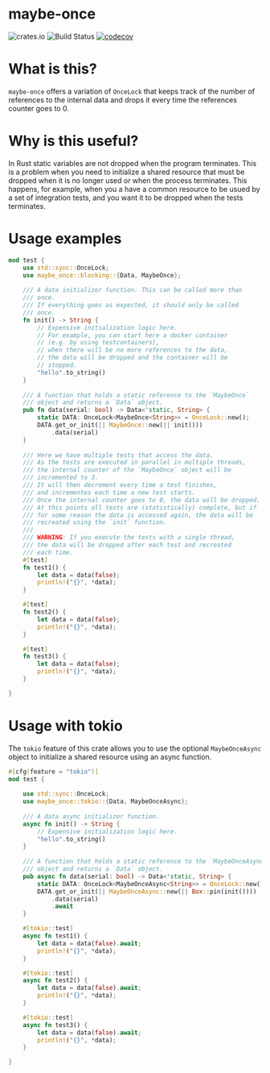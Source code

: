 # maybe-once

![crates.io](https://img.shields.io/crates/v/maybe-once.svg)
![Build Status](https://github.com/ufoscout/maybe-once/actions/workflows/build_and_test.yml/badge.svg)
[![codecov](https://codecov.io/gh/ufoscout/maybe-once/branch/master/graph/badge.svg)](https://codecov.io/gh/ufoscout/maybe-once)

# What is this?

`maybe-once` offers a variation of `OnceLock` that keeps track of the number of references to the internal data
and drops it every time the references counter goes to 0.

# Why is this useful?

In Rust static variables are not dropped when the program terminates. This is a problem when you need to initialize a shared resource that must be dropped when it is no longer used or when the process terminates. This happens, for example, when you a have a common resource to be usued by a set of integration tests, and you want it to be dropped when the tests terminates.

# Usage examples    

```rust
mod test {
    use std::sync::OnceLock;
    use maybe_once::blocking::{Data, MaybeOnce};
    
    /// A data initializer function. This can be called more than 
    /// once.
    /// If everything goes as expected, it should only be called
    /// once.
    fn init() -> String {
        // Expensive initialization logic here.
        // For example, you can start here a docker container 
        // (e.g. by using testcontainers),
        // when there will be no more references to the data, 
        // the data will be dropped and the container will be 
        // stopped.
        "hello".to_string()    
    }
    
    /// A function that holds a static reference to the `MaybeOnce` 
    /// object and returns a `Data` object.
    pub fn data(serial: bool) -> Data<'static, String> {
        static DATA: OnceLock<MaybeOnce<String>> = OnceLock::new();
        DATA.get_or_init(|| MaybeOnce::new(|| init()))
            .data(serial)
    }
    
    /// Here we have multiple tests that access the data. 
    /// As the tests are executed in parallel in multiple threads,
    /// the internal counter of the `MaybeOnce` object will be 
    /// incremented to 3. 
    /// It will then decrement every time a test finishes,
    /// and incrementes each time a new test starts.
    /// Once the internal counter goes to 0, the data will be dropped. 
    /// At this points all tests are (statistically) complete, but if 
    /// for some reason the data is accessed again, the data will be 
    /// recreated using the `init` function.
    /// 
    /// WARNING: If you execute the tests with a single thread, 
    /// the data will be dropped after each test and recreated 
    /// each time.
    #[test]
    fn test1() {
        let data = data(false);
        println!("{}", *data);
    }

    #[test]
    fn test2() {
        let data = data(false);
        println!("{}", *data);
    }

    #[test]
    fn test3() {
        let data = data(false);
        println!("{}", *data);
    }

}
```

# Usage with tokio

The `tokio` feature of this crate allows you to use the optional `MaybeOnceAsync` object to initialize a shared resource using an async function.

```rust
#[cfg(feature = "tokio")]
mod test {
    
    use std::sync::OnceLock;
    use maybe_once::tokio::{Data, MaybeOnceAsync};
    
    /// A data async initializer function.
    async fn init() -> String {
        // Expensive initialization logic here.
        "hello".to_string()    
    }
    
    /// A function that holds a static reference to the `MaybeOnceAsync`
    /// object and returns a `Data` object.
    pub async fn data(serial: bool) -> Data<'static, String> {
        static DATA: OnceLock<MaybeOnceAsync<String>> = OnceLock::new();
        DATA.get_or_init(|| MaybeOnceAsync::new(|| Box::pin(init())))
            .data(serial)
            .await
    }

    #[tokio::test]
    async fn test1() {
        let data = data(false).await;
        println!("{}", *data);  
    }

    #[tokio::test]
    async fn test2() {
        let data = data(false).await;
        println!("{}", *data);  
    }

    #[tokio::test]
    async fn test3() {
        let data = data(false).await;
        println!("{}", *data);  
    }

}
```
